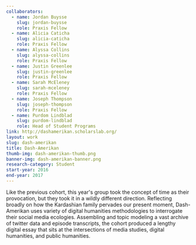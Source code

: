 ```yaml
---
collaborators: 
  - name: Jordan Buysse
    slug: jordan-buysse
    role: Praxis Fellow
  - name: Alicia Caticha
    slug: alicia-caticha
    role: Praxis Fellow
  - name: Alyssa Collins
    slug: alyssa-collins
    role: Praxis Fellow
  - name: Justin Greenlee
    slug: justin-greenlee
    role: Praxis Fellow
  - name: Sarah McEleney
    slug: sarah-mceleney
    role: Praxis Fellow
  - name: Joseph Thompson
    slug: joseph-thompson
    role: Praxis Fellow
  - name: Purdom Lindblad
    slug: purdom-lindblad
    role: Head of Student Programs
link: http://dashamerikan.scholarslab.org/
layout: work
slug: dash-amerikan
title: Dash-Amerikan
thumb-img: dash-amerikan-thumb.png
banner-img: dash-amerikan-banner.png
research-category: Student
start-year: 2016
end-year: 2017
---
```


Like the previous cohort, this year's group took the concept of time as their provocation, but they took it in a wildly different direction. Reflecting broadly on how the Kardashian family pervades our present moment, Dash-Amerikan uses variety of digital humanities methodologies to interrogate their social media ecologies. Assembling and topic modeling a vast archive of twitter data and episode transcripts, the cohort produced a lengthy digital essay that sits at the intersections of media studies, digital humanities, and public humanities.